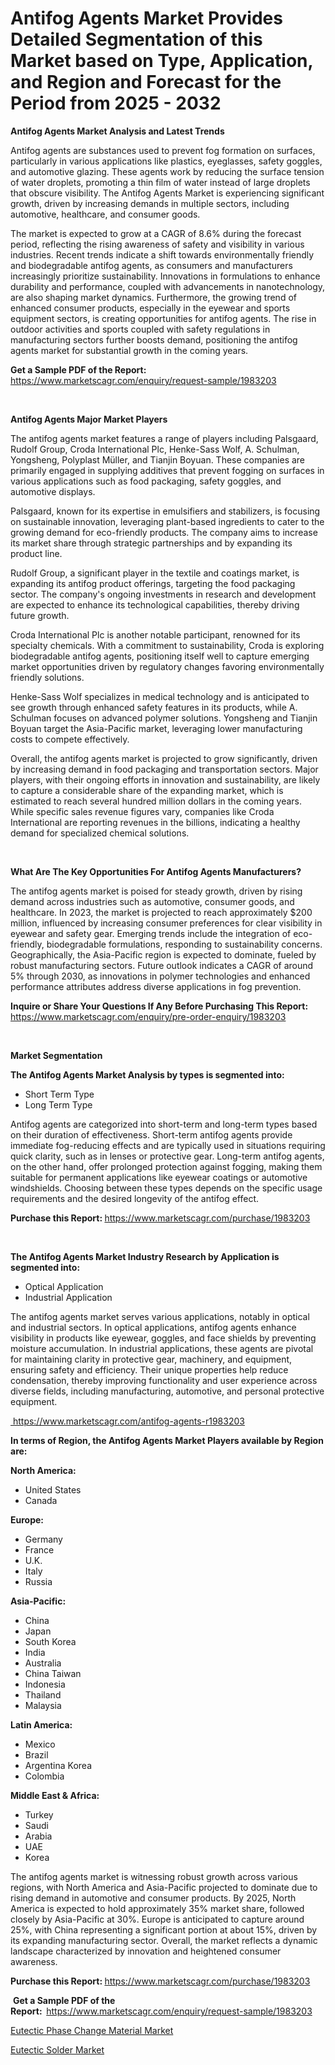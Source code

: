 <p><h1>Antifog Agents Market Provides Detailed Segmentation of this Market based on Type, Application, and Region and Forecast for the Period from 2025 - 2032</h1></p><p><strong>Antifog Agents Market Analysis and Latest Trends</strong></p>
<p><p>Antifog agents are substances used to prevent fog formation on surfaces, particularly in various applications like plastics, eyeglasses, safety goggles, and automotive glazing. These agents work by reducing the surface tension of water droplets, promoting a thin film of water instead of large droplets that obscure visibility. The Antifog Agents Market is experiencing significant growth, driven by increasing demands in multiple sectors, including automotive, healthcare, and consumer goods.</p><p>The market is expected to grow at a CAGR of 8.6% during the forecast period, reflecting the rising awareness of safety and visibility in various industries. Recent trends indicate a shift towards environmentally friendly and biodegradable antifog agents, as consumers and manufacturers increasingly prioritize sustainability. Innovations in formulations to enhance durability and performance, coupled with advancements in nanotechnology, are also shaping market dynamics. Furthermore, the growing trend of enhanced consumer products, especially in the eyewear and sports equipment sectors, is creating opportunities for antifog agents. The rise in outdoor activities and sports coupled with safety regulations in manufacturing sectors further boosts demand, positioning the antifog agents market for substantial growth in the coming years.</p></p>
<p><strong>Get a Sample PDF of the Report:&nbsp;</strong> <a href="https://www.marketscagr.com/enquiry/request-sample/1983203?utm_campaign=2114&utm_medium=2&utm_source=Github&utm_content=ia&utm_term=01042025&utm_id=antifog-agents">https://www.marketscagr.com/enquiry/request-sample/1983203</a></p>
<p>&nbsp;</p>
<p><strong>Antifog Agents Major Market Players</strong></p>
<p><p>The antifog agents market features a range of players including Palsgaard, Rudolf Group, Croda International Plc, Henke-Sass Wolf, A. Schulman, Yongsheng, Polyplast Müller, and Tianjin Boyuan. These companies are primarily engaged in supplying additives that prevent fogging on surfaces in various applications such as food packaging, safety goggles, and automotive displays.</p><p>Palsgaard, known for its expertise in emulsifiers and stabilizers, is focusing on sustainable innovation, leveraging plant-based ingredients to cater to the growing demand for eco-friendly products. The company aims to increase its market share through strategic partnerships and by expanding its product line.</p><p>Rudolf Group, a significant player in the textile and coatings market, is expanding its antifog product offerings, targeting the food packaging sector. The company's ongoing investments in research and development are expected to enhance its technological capabilities, thereby driving future growth.</p><p>Croda International Plc is another notable participant, renowned for its specialty chemicals. With a commitment to sustainability, Croda is exploring biodegradable antifog agents, positioning itself well to capture emerging market opportunities driven by regulatory changes favoring environmentally friendly solutions.</p><p>Henke-Sass Wolf specializes in medical technology and is anticipated to see growth through enhanced safety features in its products, while A. Schulman focuses on advanced polymer solutions. Yongsheng and Tianjin Boyuan target the Asia-Pacific market, leveraging lower manufacturing costs to compete effectively.</p><p>Overall, the antifog agents market is projected to grow significantly, driven by increasing demand in food packaging and transportation sectors. Major players, with their ongoing efforts in innovation and sustainability, are likely to capture a considerable share of the expanding market, which is estimated to reach several hundred million dollars in the coming years. While specific sales revenue figures vary, companies like Croda International are reporting revenues in the billions, indicating a healthy demand for specialized chemical solutions.</p></p>
<p>&nbsp;</p>
<p><strong>What Are The Key Opportunities For Antifog Agents Manufacturers?</strong></p>
<p><p>The antifog agents market is poised for steady growth, driven by rising demand across industries such as automotive, consumer goods, and healthcare. In 2023, the market is projected to reach approximately $200 million, influenced by increasing consumer preferences for clear visibility in eyewear and safety gear. Emerging trends include the integration of eco-friendly, biodegradable formulations, responding to sustainability concerns. Geographically, the Asia-Pacific region is expected to dominate, fueled by robust manufacturing sectors. Future outlook indicates a CAGR of around 5% through 2030, as innovations in polymer technologies and enhanced performance attributes address diverse applications in fog prevention.</p></p>
<p><strong>Inquire or Share Your Questions If Any Before Purchasing This Report:</strong> <a href="https://www.marketscagr.com/enquiry/pre-order-enquiry/1983203?utm_campaign=2114&utm_medium=2&utm_source=Github&utm_content=ia&utm_term=01042025&utm_id=antifog-agents">https://www.marketscagr.com/enquiry/pre-order-enquiry/1983203</a></p>
<p>&nbsp;</p>
<p><strong>Market Segmentation</strong></p>
<p><strong>The Antifog Agents Market Analysis by types is segmented into:</strong></p>
<p><ul><li>Short Term Type</li><li>Long Term Type</li></ul></p>
<p><p>Antifog agents are categorized into short-term and long-term types based on their duration of effectiveness. Short-term antifog agents provide immediate fog-reducing effects and are typically used in situations requiring quick clarity, such as in lenses or protective gear. Long-term antifog agents, on the other hand, offer prolonged protection against fogging, making them suitable for permanent applications like eyewear coatings or automotive windshields. Choosing between these types depends on the specific usage requirements and the desired longevity of the antifog effect.</p></p>
<p><strong>Purchase this Report:&nbsp;</strong><a href="https://www.marketscagr.com/purchase/1983203?utm_campaign=2114&utm_medium=2&utm_source=Github&utm_content=ia&utm_term=01042025&utm_id=antifog-agents">https://www.marketscagr.com/purchase/1983203</a></p>
<p>&nbsp;</p>
<p><strong>The Antifog Agents Market Industry Research by Application is segmented into:</strong></p>
<p><ul><li>Optical Application</li><li>Industrial Application</li></ul></p>
<p><p>The antifog agents market serves various applications, notably in optical and industrial sectors. In optical applications, antifog agents enhance visibility in products like eyewear, goggles, and face shields by preventing moisture accumulation. In industrial applications, these agents are pivotal for maintaining clarity in protective gear, machinery, and equipment, ensuring safety and efficiency. Their unique properties help reduce condensation, thereby improving functionality and user experience across diverse fields, including manufacturing, automotive, and personal protective equipment.</p></p>
<p><a href="https://www.marketscagr.com/antifog-agents-r1983203?utm_campaign=2114&utm_medium=2&utm_source=Github&utm_content=ia&utm_term=01042025&utm_id=antifog-agents">&nbsp;https://www.marketscagr.com/antifog-agents-r1983203</a></p>
<p><strong>In terms of Region, the Antifog Agents Market Players available by Region are:</strong></p>
<p>
    <p> <strong> North America: </strong>
        <ul>
            <li>United States</li>
            <li>Canada</li>
        </ul>
        </p> 
    <p> <strong> Europe: </strong>
        <ul>
            <li>Germany</li>
            <li>France</li>
            <li>U.K.</li>
            <li>Italy</li>
            <li>Russia</li>
        </ul>
        </p> 
    <p> <strong> Asia-Pacific: </strong>
        <ul>
            <li>China</li>
            <li>Japan</li>
            <li>South Korea</li>
            <li>India</li>
            <li>Australia</li>
            <li>China Taiwan</li>
            <li>Indonesia</li>
            <li>Thailand</li>
            <li>Malaysia</li>
        </ul>
        </p> 
    <p> <strong> Latin America: </strong>
        <ul>
            <li>Mexico</li>
            <li>Brazil</li>
            <li>Argentina Korea</li>
            <li>Colombia</li>
        </ul>
        </p> 
    <p> <strong> Middle East & Africa: </strong>
        <ul>
            <li>Turkey</li>
            <li>Saudi</li>
            <li>Arabia</li>
            <li>UAE</li>
            <li>Korea</li>
        </ul>
    </p>
    </p>
<p><p>The antifog agents market is witnessing robust growth across various regions, with North America and Asia-Pacific projected to dominate due to rising demand in automotive and consumer products. By 2025, North America is expected to hold approximately 35% market share, followed closely by Asia-Pacific at 30%. Europe is anticipated to capture around 25%, with China representing a significant portion at about 15%, driven by its expanding manufacturing sector. Overall, the market reflects a dynamic landscape characterized by innovation and heightened consumer awareness.</p></p>
<p><strong>Purchase this Report: </strong><a href="https://www.marketscagr.com/purchase/1983203?utm_campaign=2114&utm_medium=2&utm_source=Github&utm_content=ia&utm_term=01042025&utm_id=antifog-agents">https://www.marketscagr.com/purchase/1983203</a></p>
<p>&nbsp;<strong>Get a Sample PDF of the Report:&nbsp;&nbsp;</strong><a href="https://www.marketscagr.com/enquiry/request-sample/1983203?utm_campaign=2114&utm_medium=2&utm_source=Github&utm_content=ia&utm_term=01042025&utm_id=antifog-agents">https://www.marketscagr.com/enquiry/request-sample/1983203</a></p>
<p><strong></strong></p>
<p><p><a href="https://github.com/krookplier6h/Market-Research-Report-List-1/blob/main/eutectic-phase-change-material-market.md?utm_campaign=2114&utm_medium=2&utm_source=Github&utm_content=ia&utm_term=01042025&utm_id=antifog-agents">Eutectic Phase Change Material Market</a></p><p><a href="https://github.com/pizolina/Market-Research-Report-List-7/blob/main/eutectic-solder-market.md?utm_campaign=2114&utm_medium=2&utm_source=Github&utm_content=ia&utm_term=01042025&utm_id=antifog-agents">Eutectic Solder Market</a></p></p>
